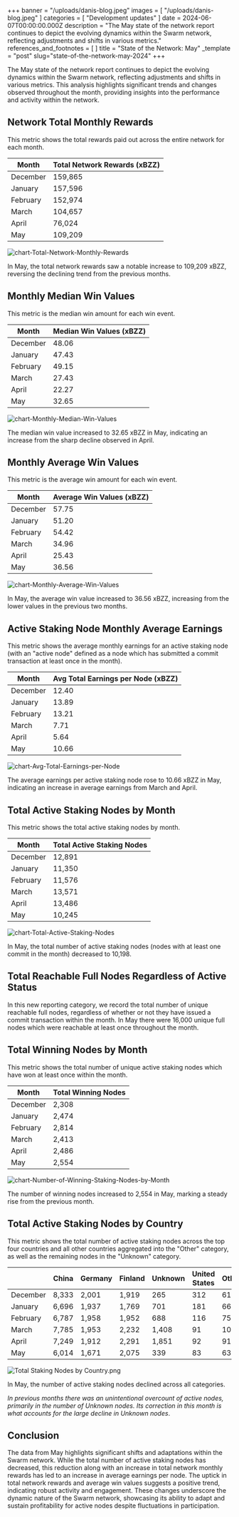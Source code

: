 +++
banner = "/uploads/danis-blog.jpeg"
images = [ "/uploads/danis-blog.jpeg" ]
categories = [ "Development updates" ]
date = 2024-06-07T00:00:00.000Z
description = "The May state of the network report continues to depict the evolving dynamics within the Swarm network, reflecting adjustments and shifts in various metrics."
references_and_footnotes = [ ]
title = "State of the Network: May"
_template = "post"
slug="state-of-the-network-may-2024"
+++


The May state of the network report continues to depict the evolving dynamics within the Swarm network, reflecting adjustments and shifts in various metrics. This analysis highlights significant trends and changes observed throughout the month, providing insights into the performance and activity within the network.

## Network Total Monthly Rewards

This metric shows the total rewards paid out across the entire network for each month.

| Month     | Total Network Rewards (xBZZ) |
|-----------|------------------------------|
| December  | 159,865                      |
| January   | 157,596                      |
| February  | 152,974                      |
| March     | 104,657                      |
| April     | 76,024                       |
| May       | 109,209                      |

![chart-Total-Network-Monthly-Rewards](/uploads/chart-Total-Network-Monthly-Rewards-May-2024.png)

In May, the total network rewards saw a notable increase to 109,209 xBZZ, reversing the declining trend from the previous months.

## Monthly Median Win Values
This metric is the median win amount for each win event.

| Month     | Median Win Values (xBZZ) |
|-----------|---------------------------|
| December  | 48.06                     |
| January   | 47.43                     |
| February  | 49.15                     |
| March     | 27.43                     |
| April     | 22.27                     |
| May       | 32.65                     |

![chart-Monthly-Median-Win-Values](/uploads/chart-Monthly-Median-Win-Values-May-2024.png)


The median win value increased to 32.65 xBZZ in May, indicating an increase from the sharp decline observed in April.

## Monthly Average Win Values
This metric is the average win amount for each win event.

| Month     | Average Win Values (xBZZ)  |
|-----------|----------------------------|
| December  | 57.75                      |
| January   | 51.20                      |
| February  | 54.42                      |
| March     | 34.96                      |
| April     | 25.43                      |
| May       | 36.56                      |

![chart-Monthly-Average-Win-Values](/uploads/chart-Monthly-Average-Win-Values-May-2024.png)

In May, the average win value increased to 36.56 xBZZ, increasing from the lower values in the previous two months.

## Active Staking Node Monthly Average Earnings

This metric shows the average monthly earnings for an active staking node (with an "active node" defined as a node which has submitted a commit transaction at least once in the month).

| Month     | Avg Total Earnings per Node (xBZZ) |
|-----------|------------------------------------|
| December  | 12.40                              |
| January   | 13.89                              |
| February  | 13.21                              |
| March     | 7.71                               |
| April     | 5.64                               |
| May       | 10.66                              |

![chart-Avg-Total-Earnings-per-Node](/uploads/chart-Avg-Total-Earnings-per-Node-May-2024.png)

The average earnings per active staking node rose to 10.66 xBZZ in May, indicating an increase in average earnings from March and April.


## Total Active Staking Nodes by Month

This metric shows the total active staking nodes by month. 

| Month     | Total Active Staking Nodes |
|-----------|----------------------------|
| December  | 12,891                     |
| January   | 11,350                     |
| February  | 11,576                     |
| March     | 13,571                     |
| April     | 13,486                     |
| May       | 10,245                    |


![chart-Total-Active-Staking-Nodes](/uploads/chart-Total-Active-Staking-Nodes-May-2024.png)

In May, the total number of active staking nodes (nodes with at least one commit in the month) decreased to 10,198.


## Total Reachable Full Nodes Regardless of Active Status

In this new reporting category, we record the total number of unique reachable full nodes, regardless of whether or not they have issued a commit transaction within the month. In May there were 16,000 unique full nodes which were reachable at least once throughout the month. 

## Total Winning Nodes by Month

This metric shows the total number of unique active staking nodes which have won at least once within the month.

| Month     | Total Winning Nodes  |
|-----------|----------------------|
| December  | 2,308                |
| January   | 2,474                |
| February  | 2,814                |
| March     | 2,413                |
| April     | 2,486                |
| May       | 2,554                |


![chart-Number-of-Winning-Staking-Nodes-by-Month](/uploads/chart-Number-of-Winning-Staking-Nodes-by-Month-May-2024.png)


The number of winning nodes increased to 2,554 in May, marking a steady rise from the previous month. 


## Total Active Staking Nodes by Country

This metric shows the total number of active staking nodes across the top four countries and all other countries aggregated into the "Other" category, as well as the remaining nodes in the "Unknown" category.
 

|               | China  | Germany | Finland | Unknown | United States | Other |
|---------------|--------|---------|---------|---------|---------------|-------|
| December      | 8,333  | 2,001   | 1,919   | 265     | 312           | 61    | 
| January       | 6,696  | 1,937   | 1,769   | 701     | 181           | 66    | 
| February      | 6,787  | 1,958   | 1,952   | 688     | 116           | 75    | 
| March         | 7,785  | 1,953   | 2,232   | 1,408   | 91            | 102   | 
| April         | 7,249  | 1,912   | 2,291   | 1,851   | 92            | 91    | 
| May           | 6,014  | 1,671   | 2,075   | 339   | 83            | 63    |

![Total Staking Nodes by Country.png](/uploads/Total-Active-Staking-Nodes-by-Country-May-2024.png)

In May, the number of active staking nodes declined across all categories. 

*In previous months there was an unintentional overcount of active nodes, primarily in the number of Unknown nodes. Its correction in this month is what accounts for the large decline in Unknown nodes*.

## Conclusion

The data from May highlights significant shifts and adaptations within the Swarm network. While the total number of active staking nodes has decreased, this reduction along with an increase in total network monthly rewards has led to an increase in average earnings per node. The uptick in total network rewards and average win values suggests a positive trend, indicating robust activity and engagement. These changes underscore the dynamic nature of the Swarm network, showcasing its ability to adapt and sustain profitability for active nodes despite fluctuations in participation.